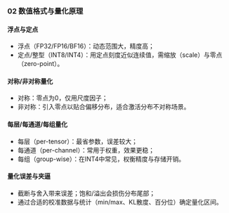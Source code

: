 ### 02 数值格式与量化原理

#### 浮点与定点
- 浮点（FP32/FP16/BF16）：动态范围大，精度高；
- 定点/整型（INT8/INT4）：用定点刻度近似连续值，需缩放（scale）与零点（zero-point）。

#### 对称/非对称量化
- 对称：零点为0，仅用尺度因子；
- 非对称：引入零点以贴合偏移分布，适合激活分布不对称场景。

#### 每层/每通道/每组量化
- 每层（per-tensor）：最省参数，误差较大；
- 每通道（per-channel）：常用于权重，效果更稳；
- 每组（group-wise）：在INT4中常见，权衡精度与存储开销。

#### 量化误差与夹逼
- 截断与舍入带来误差；饱和/溢出会损伤分布尾部；
- 通过合适的校准数据与统计（min/max、KL散度、百分位）确定量化区间。


